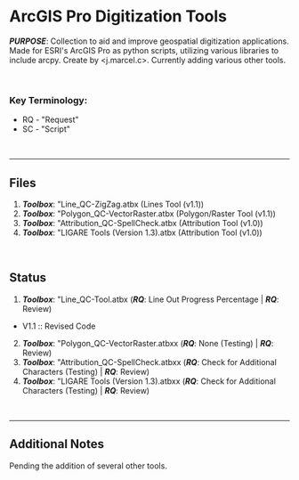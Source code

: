 # ArcGIS Pro Digitization Tools

***PURPOSE***: Collection to aid and improve geospatial digitization applications. Made for ESRI's ArcGIS Pro as python scripts, utilizing various libraries to include arcpy. Create by <j.marcel.c>. Currently adding various other tools.


&nbsp;
&nbsp;
&nbsp;

### Key Terminology:
*   RQ - "Request"
*   SC - "Script"



&nbsp;
&nbsp;
&nbsp;

---
## Files

1.   ***Toolbox***: "Line_QC-ZigZag.atbx  (Lines Tool (v1.1))
2.   ***Toolbox***: "Polygon_QC-VectorRaster.atbx (Polygon/Raster Tool (v1.1))
3.   ***Toolbox***: "Attribution_QC-SpellCheck.atbx (Attribution Tool (v1.0))
4.   ***Toolbox***: "LIGARE Tools (Version 1.3).atbx (Attribution Tool (v1.0))


&nbsp;
&nbsp;
&nbsp;
## Status

1. ***Toolbox***: "Line_QC-Tool.atbx  (***RQ***: Line Out Progress Percentage | ***RQ***: Review)
*  V1.1 :: Revised Code
2. ***Toolbox***: "Polygon_QC-VectorRaster.atbxx  (***RQ***: None (Testing) | ***RQ***: Review)
3. ***Toolbox***: "Attribution_QC-SpellCheck.atbxx  (***RQ***: Check for Additional Characters (Testing) | ***RQ***: Review)
4. ***Toolbox***: "LIGARE Tools (Version 1.3).atbxx  (***RQ***: Check for Additional Characters (Testing) | ***RQ***: Review)


&nbsp;
&nbsp;
&nbsp;

---
## Additional Notes

Pending the addition of several other tools.
